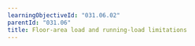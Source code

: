 ```yaml
---
learningObjectiveId: "031.06.02"
parentId: "031.06"
title: Floor-area load and running-load limitations
---
```

